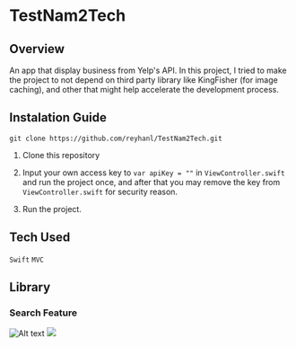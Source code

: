 # TestNam2Tech

## Overview
An app that display business from Yelp's API.
In this project, I tried to make the project to not depend on third party library like KingFisher (for image caching), and other that might 
help accelerate the development process.

## Instalation Guide
```
git clone https://github.com/reyhanl/TestNam2Tech.git
```
1. Clone this repository

2. Input your own access key to `var apiKey = ""` in `ViewController.swift` and run the project once, and after that you may remove the key from `ViewController.swift` for security reason.
3. Run the project.

## Tech Used
`Swift` `MVC`

## Library
### Search Feature
![Alt text](https://raw.github.com/TestNam2Tech/searchWhileFiltering.png?sanitize=true)
<img src="https://raw.github.com/TestNam2Tech/searchWhileFiltering.png?sanitize=true">

